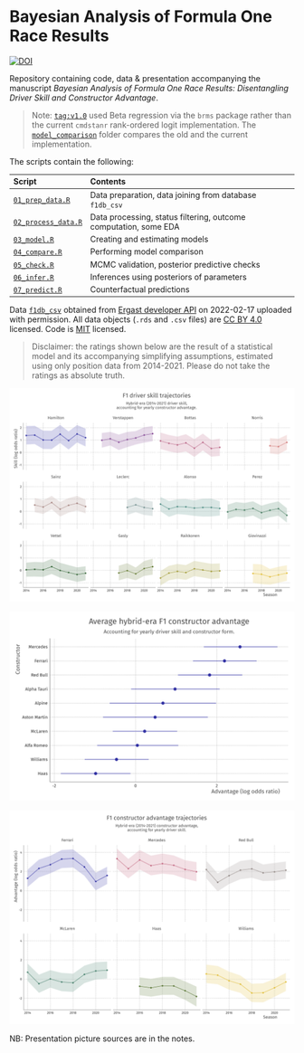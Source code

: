 # Bayesian Analysis of Formula One Race Results

[![DOI](https://zenodo.org/badge/352695980.svg)](https://zenodo.org/badge/latestdoi/352695980)

Repository containing code, data & presentation accompanying the manuscript _Bayesian Analysis of Formula One Race Results: Disentangling Driver Skill and Constructor Advantage_. 

> Note: [`tag:v1.0`](https://github.com/vankesteren/f1model/releases/tag/v1.0) used Beta regression via the `brms` package rather than the current `cmdstanr` rank-ordered logit implementation. The [`model_comparison`](./model_comparison/) folder compares the old and the current implementation.

The scripts contain the following:

| Script                                     | Contents                                                         |
| :----------------------------------------- | :--------------------------------------------------------------- |
| [`01_prep_data.R`](./01_prep_data.R)       | Data preparation, data joining from database `f1db_csv`          |
| [`02_process_data.R`](./02_process_data.R) | Data processing, status filtering, outcome computation, some EDA |
| [`03_model.R`](./03_model.R)               | Creating and estimating models                                   |
| [`04_compare.R`](./04_compare.R)           | Performing model comparison                                      |
| [`05_check.R`](./05_check.R)               | MCMC validation, posterior predictive checks                     |
| [`06_infer.R`](./06_infer.R)               | Inferences using posteriors of parameters                        |
| [`07_predict.R`](./07_predict.R)           | Counterfactual predictions                                       |

Data [`f1db_csv`](dat/f1db_csv) obtained from [Ergast developer API](http://ergast.com/mrd/db/) on 2022-02-17 uploaded with permission. All data objects (`.rds` and `.csv` files) are [CC BY 4.0](http://creativecommons.org/licenses/by/4.0/) licensed. Code is [MIT](LICENSE) licensed.

> Disclaimer: the ratings shown below are the result of a statistical model and its accompanying simplifying assumptions, estimated using only position data from 2014-2021. Please do not take the ratings as absolute truth.

![driver talent plot](img/plt_skill_trajectories.png)

![constructor advantage plot](img/plt_advantage_avg.png)

![constructor form plot](img/plt_advantage_trajectory.png)

NB: Presentation picture sources are in the notes.

